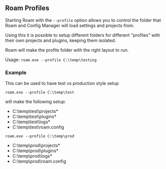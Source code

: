 ## Roam Profiles

Starting Roam with the `--profile` option allows you to control the folder that Roam and Config Manager will load 
settings and projects from.

Using this it is possible to setup different folders for different "profiles" with their own projects and plugins, keeping
them isolated.

Roam will make the profile folder with the right layout to run.

Usage: `roam.exe --profile C:\temp\testing`

### Example

This can be used to have test vs production style setup

`roam.exe --profile C:\temp\test`

will make the following setup:

- C:\temp\test\projects\*
- C:\temp\test\plugins\*
- C:\temp\test\logs\*
- C:\temp\test\roam.config


`roam.exe --profile C:\temp\prod`

- C:\temp\prod\projects\*
- C:\temp\prod\plugins\*
- C:\temp\prod\logs\*
- C:\temp\prod\roam.config

